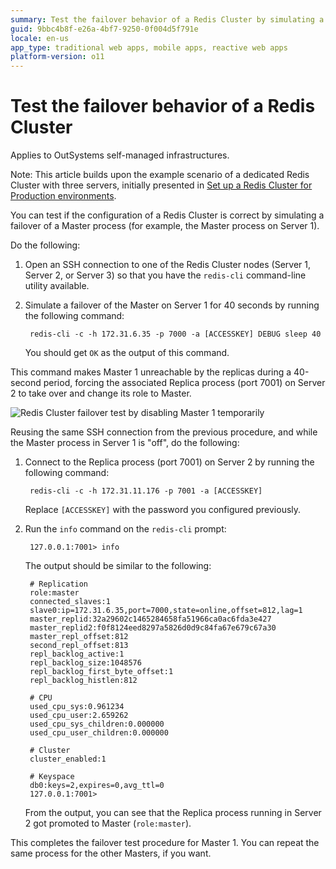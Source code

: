 ```yaml
---
summary: Test the failover behavior of a Redis Cluster by simulating a Master process failover and verifying the Replica process promotion to Master.
guid: 9bbc4b8f-e26a-4bf7-9250-0f004d5f791e
locale: en-us
app_type: traditional web apps, mobile apps, reactive web apps
platform-version: o11
---
```


# Test the failover behavior of a Redis Cluster

<div class="info" markdown="1">

Applies to OutSystems self-managed infrastructures.

</div>

<div class="info" markdown="1">

Note: This article builds upon the example scenario of a dedicated Redis Cluster with three servers, initially presented in [Set up a Redis Cluster for Production environments](setup-prod.md).

</div>

You can test if the configuration of a Redis Cluster is correct by simulating a failover of a Master process (for example, the Master process on Server 1).

Do the following:

1. Open an SSH connection to one of the Redis Cluster nodes (Server 1, Server 2, or Server 3) so that you have the `redis-cli` command-line utility available.

1. Simulate a failover of the Master on Server 1 for 40 seconds by running the following command:

        redis-cli -c -h 172.31.6.35 -p 7000 -a [ACCESSKEY] DEBUG sleep 40

    You should get `OK` as the output of this command.

This command makes Master 1 unreachable by the replicas during a 40-second period, forcing the associated Replica process (port 7001) on Server 2 to take over and change its role to Master.

![Redis Cluster failover test by disabling Master 1 temporarily](images/redis-arch-3-node-failover-test-diag.png)

Reusing the same SSH connection from the previous procedure, and while the Master process in Server 1 is "off", do the following:

1. Connect to the Replica process (port 7001) on Server 2 by running the following command:

        redis-cli -c -h 172.31.11.176 -p 7001 -a [ACCESSKEY]

    Replace `[ACCESSKEY]` with the password you configured previously.

1. Run the `info` command on the `redis-cli` prompt:

        127.0.0.1:7001> info

    The output should be similar to the following:

        # Replication
        role:master
        connected_slaves:1
        slave0:ip=172.31.6.35,port=7000,state=online,offset=812,lag=1
        master_replid:32a29602c1465284658fa51966ca0ac6fda3e427
        master_replid2:f0f8124eed8297a5826d0d9c84fa67e679c67a30
        master_repl_offset:812
        second_repl_offset:813
        repl_backlog_active:1
        repl_backlog_size:1048576
        repl_backlog_first_byte_offset:1
        repl_backlog_histlen:812

        # CPU
        used_cpu_sys:0.961234
        used_cpu_user:2.659262
        used_cpu_sys_children:0.000000
        used_cpu_user_children:0.000000

        # Cluster
        cluster_enabled:1

        # Keyspace
        db0:keys=2,expires=0,avg_ttl=0
        127.0.0.1:7001>

    From the output, you can see that the Replica process running in Server 2 got promoted to Master (`role:master`).

This completes the failover test procedure for Master 1. You can repeat the same process for the other Masters, if you want.

